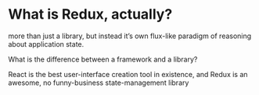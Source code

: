 # What is Redux, actually?

more than just a library, but instead it’s own flux-like paradigm of reasoning about application state.

What is the difference between a framework and a library?

React is the best user-interface creation tool in existence, and Redux is an awesome, no funny-business state-management library 

